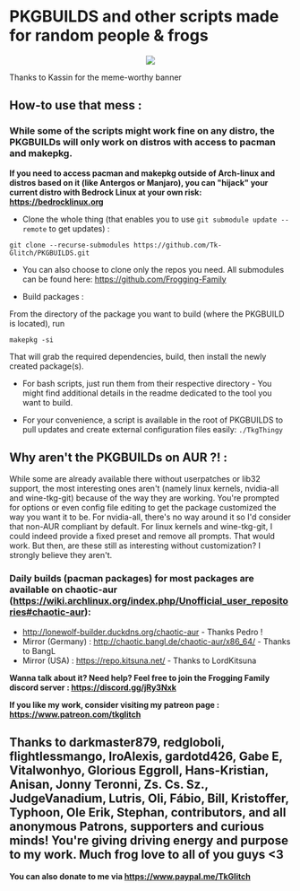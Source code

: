 # PKGBUILDS and other scripts made for random people & frogs

<p align="center">
  <img src="https://cdn.discordapp.com/attachments/472158720399245323/501778941913202708/tkgfrogu.png">
</p>
Thanks to Kassin for the meme-worthy banner

## How-to use that mess :

### While some of the scripts might work fine on any distro, the PKGBUILDs will only work on distros with access to pacman and makepkg.
**If you need to access pacman and makepkg outside of Arch-linux and distros based on it (like Antergos or Manjaro), you can "hijack" your current distro with Bedrock Linux at your own risk: https://bedrocklinux.org**  

 * Clone the whole thing (that enables you to use `git submodule update --remote` to get updates) :
```
git clone --recurse-submodules https://github.com/Tk-Glitch/PKGBUILDS.git
```

 * You can also choose to clone only the repos you need. All submodules can be found here: https://github.com/Frogging-Family

 * Build packages :

From the directory of the package you want to build (where the PKGBUILD is located), run
```
makepkg -si
```
That will grab the required dependencies, build, then install the newly created package(s).


 * For bash scripts, just run them from their respective directory - You might find additional details in the readme dedicated to the tool you want to build.

 * For your convenience, a script is available in the root of PKGBUILDS to pull updates and create external configuration files easily: `./TkgThingy`


## Why aren't the PKGBUILDs on AUR ?! :

While some are already available there without userpatches or lib32 support, the most interesting ones aren't (namely linux kernels, nvidia-all and wine-tkg-git) because of the way they are working. You're prompted for options or even config file editing to get the package customized the way you want it to be. For nvidia-all, there's no way around it so I'd consider that non-AUR compliant by default. For linux kernels and wine-tkg-git, I could indeed provide a fixed preset and remove all prompts. That would work. But then, are these still as interesting without customization? I strongly believe they aren't.


### Daily builds (pacman packages) for most packages are available on chaotic-aur (https://wiki.archlinux.org/index.php/Unofficial_user_repositories#chaotic-aur):
- http://lonewolf-builder.duckdns.org/chaotic-aur - Thanks Pedro !
- Mirror (Germany) : http://chaotic.bangl.de/chaotic-aur/x86_64/ - Thanks to BangL
- Mirror (USA) : https://repo.kitsuna.net/ - Thanks to LordKitsuna

**Wanna talk about it? Need help? Feel free to join the Frogging Family discord server : https://discord.gg/jRy3Nxk**

**If you like my work, consider visiting my patreon page : https://www.patreon.com/tkglitch**

## Thanks to darkmaster879, redgloboli, flightlessmango, IroAlexis, gardotd426, Gabe E, Vitalwonhyo, Glorious Eggroll, Hans-Kristian, Anisan, Jonny Teronni, Zs. Cs. Sz., JudgeVanadium, Lutris, Oli, Fábio, Bill, Kristoffer, Typhoon, Ole Erik, Stephan, contributors, and all anonymous Patrons, supporters and curious minds! You're giving driving energy and purpose to my work. Much frog love to all of you guys <3


**You can also donate to me via https://www.paypal.me/TkGlitch**
